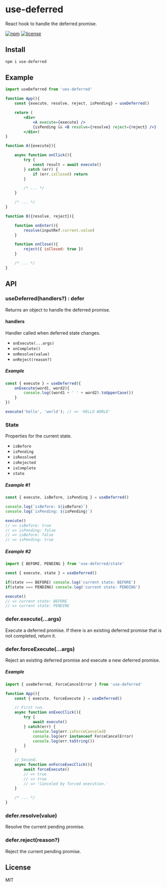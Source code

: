 # use-deferred
React hook to handle the deferred promise.

[![npm](https://flat.badgen.net/npm/v/use-deferred)](https://www.npmjs.com/package/use-deferred)
[![license](https://flat.badgen.net/github/license/skt-t1-byungi/use-deferred)](https://github.com/skt-t1-byungi/use-deferred/blob/master/LICENSE)

## Install
```sh
npm i use-deferred
```

## Example
```jsx
import useDeferred from 'ues-deferred'

function App(){
    const {execute, resolve, reject, isPending} = useDeferred()

    return (
        <div>
            <A execute={execute} />
            {isPending && <B resolve={resolve} reject={reject} />}
        </div>)
}
```
```js
function A({execute}){

    async function onClick(){
        try {
            const result = await execute()
        } catch (err) {
            if (err.isClosed) return
        }

        /* ... */
    }

    /* ... */
}
```
```js
function B({resolve, reject}){

    function onEnter(){
        resolve(inputRef.current.value)
    }

    function onClose(){
        reject({ isClosed: true })
    }

    /* ... */
}
```

## API
### useDeferred(handlers?) : defer
Returns an object to handle the deferred promise.

#### handlers
Handler called when deferred state changes.

- `onExecute(...args)`
- `onComplete()`
- `onResolve(value)`
- `onReject(reason?)`

##### Example
```js
const { execute } = useDeferred({
    onExecute(word1, word2){
        console.log((word1 + ' ' + word2).toUpperCase())
    }
})

execute('hello', 'world'); // => 'HELLO WORLD'
```

### State
Properties for the current state.

- `isBefore`
- `isPending`
- `isResolved`
- `isRejected`
- `isComplete`
- `state`

##### Example #1
```js
const { execute, isBefore, isPending } = useDeferred()

console.log(`isBefore: ${isBefore}`)
console.log(`isPending: ${isPending}`)

execute()
// => isBefore: true
// => isPending: false
// => isBefore: false
// => isPending: true
```

##### Example #2
```js
import { BEFORE, PENDING } from 'use-deferred/state'

const { execute, state } = useDeferred()

if(state === BEFORE) console.log('current state: BEFORE')
if(state === PENDING) console.log('current state: PENDING')

execute()
// => current state: BEFORE
// => current state: PENDING
```

### defer.execute(...args)
Execute a deferred promise. If there is an existing deferred promise that is not completed, return it.

### defer.forceExecute(...args)
Reject an existing deferred promise and execute a new deferred promise.

##### Example
```js
import { useDeferred, ForceCancelError } from 'use-deferred'

function App(){
    const { execute, forceExecute } = useDeferred()

    // First run.
    async function onExecClick(){
        try {
            await execute()
        } catch(err) {
            console.log(err.isForceCanceled)
            console.log(err instanceof ForceCancelError)
            console.log(err.toString())
        }
    }

    // Second.
    async function onForceExecClick(){
        await forceExecute()
        // => true
        // => true
        // => 'Canceled by forced execution.'
    }

    /* ... */
}
```

### defer.resolve(value)
Resolve the current pending promise.

### defer.reject(reason?)
Reject the current pending promise.

## License
MIT
